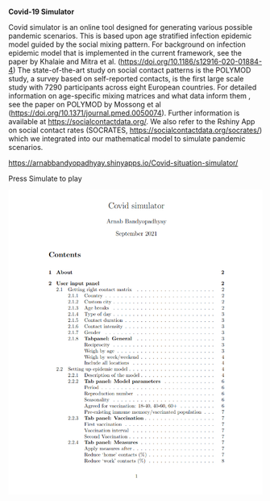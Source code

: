 **Covid-19 Simulator**

Covid simulator is an online tool designed for generating various possible pandemic scenarios. This is based upon age stratified infection epidemic model guided by the social mixing pattern. For background on infection epidemic model that is implemented in the current framework, see the paper by Khalaie and Mitra et al. (https://doi.org/10.1186/s12916-020-01884-4) The state-of-the-art study on social contact patterns is the POLYMOD study, a survey based on self-reported contacts, is the first large scale study with 7290 participants across eight European countries. For detailed information on age-specific mixing matrices and what data inform them , see the paper on POLYMOD by Mossong et al (https://doi.org/10.1371/journal.pmed.0050074). Further information is available at https://socialcontactdata.org/. We also refer to the Rshiny App on social contact rates (SOCRATES, https://socialcontactdata.org/socrates/) which we integrated into our mathematical model to simulate pandemic scenarios.


https://arnabbandyopadhyay.shinyapps.io/Covid-situation-simulator/

Press Simulate to play

![alt text](https://github.com/arnabbandyopadhyay/Covid-simulator/blob/main/contents.png)
